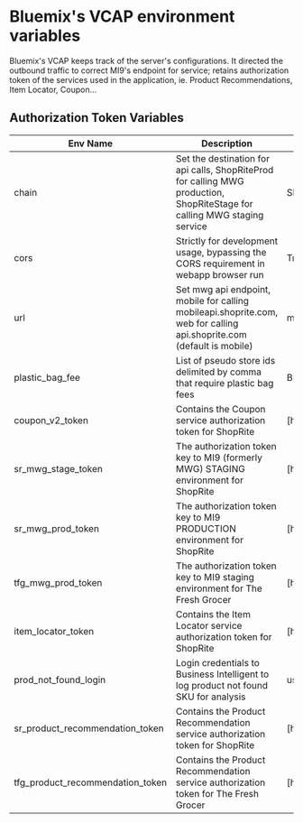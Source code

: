 # Bluemix's VCAP environment variables

Bluemix's VCAP keeps track of the server's configurations. It directed the outbound traffic to correct MI9's endpoint for service; retains authorization token of the services used in the application, ie. Product Recommendations, Item Locator, Coupon... 

## Authorization Token Variables


| Env Name   | Description                                                                                                                                                                                                          | Default Value | Possible Values                                                           |
|------------|----------------------------------------------------------------------------------------------------------------------------------------------------------------|---------------|---------------------------------------------------------------------------|
| chain      | Set the destination for api calls, ShopRiteProd for calling MWG production, ShopRiteStage for calling MWG staging service                           | ShopRiteProd  | [ShopRiteProd,ShopRiteStage,FreshGrocerStage,FreshGrocerProd] |
| cors       | Strictly for development usage, bypassing the CORS requirement in webapp browser run                                                                                                                                                                                                                                                                                                                               | True          | [**True**, False]                                                         |
| url        | Set mwg api endpoint, mobile for calling mobileapi.shoprite.com, web for calling api.shoprite.com (default is mobile)                                                                                                                                                                                                                                                                                              | mobile        | [**mobile**, web]                                                         |                                                       |
| plastic_bag_fee | List of pseudo store ids delimited by comma that require plastic bag fees | BF80788 | [<...store_id>] |
| coupon_v2_token | Contains the Coupon service authorization token for ShopRite | [hidden..] |
| sr_mwg_stage_token | The authorization token key to MI9 (formerly MWG) STAGING environment for ShopRite | [hidden..] |
| sr_mwg_prod_token | The authorization token key to MI9 PRODUCTION environment for ShopRite | [hidden..] |
| tfg_mwg_prod_token | The authorization token key to MI9 staging environment for The Fresh Grocer | [hidden..] |
| item_locator_token | Contains the Item Locator service authorization token for ShopRite | [hidden..] |
| prod_not_found_login | Login credentials to Business Intelligent to log product not found SKU for analysis | username:password |
| sr_product_recommendation_token | Contains the Product Recommendation service authorization token for ShopRite | [hidden..] |
| tfg_product_recommendation_token | Contains the Product Recommendation service authorization token for The Fresh Grocer | [hidden..] |
